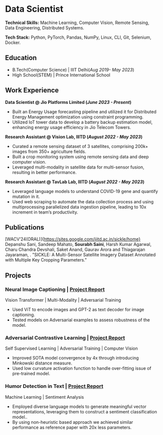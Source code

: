 # Data Scientist
**Technical Skills:** Machine Learning, Computer Vision, Remote Sensing,  Data Engineering, Distributed Systems.

**Tech Stack:** Python, PyTorch, Pandas, NumPy, Linux, CLI, Git, Selenium, Docker.

## Education			        		
- B.Tech(Computer Science) | IIIT Delhi(_Aug 2019- May 2023_)
- High School(STEM) | Prince International School 

## Work Experience
**Data Scientist @ Jio Platforms Limited (_June 2023 - Present_)**
- Built an Energy Usage forecasting pipeline and utilized it for Distributed Energy Management optimization using constraint programming.
- Utilized IoT tower data to develop a battery backup estimation model, enhancing energy usage efficiency in Jio Telecom Towers.

**Research Assistant @ Vision Lab, IIITD (_August 2022 - May 2023_)**
- Curated a remote sensing dataset of 3 satellites, comprising 200k+ images from 350+ agriculture fields.
- Built a crop monitoring system using remote sensing data and deep computer vision.
- Leveraged multi-modality in satellite data for multi-sensor fusion, resulting in better performance.

**Research Assistant @ TavLab Lab, IIITD (_August 2022 - May 2023_)**
- Leveraged language models to understand COVID-19 gene and quantify mutation in it.
- Used web scraping to automate the data collection process and using multiprocessing parallelized data ingestion
pipeline, leading to 10x increment in team’s productivity.

## Publications
[WACV’24(ORAL)]{https://sites.google.com/iiitd.ac.in/sickle/home} Depanshu Sani, Sandeep Mahato, **Sourabh Saini**, Harsh Kumar Agarwal, Charu Chandra Devshali, Saket Anand, Gaurav Arora and Thiagarajan Jayaraman, . "SICKLE: A Multi-Sensor Satellite Imagery Dataset Annotated with Multiple Key Cropping Parameters." 

## Projects
### Neural Image Captioning | [Project Report](https://drive.google.com/file/d/1Jw1OsQK1T9-7MOey2FR1l8qQlr0Vp3KQ/view?usp=sharing)
Vision Transformer | Multi-Modality | Adversarial Training
- Used ViT to encode images and GPT-2 as text decoder for image captioning.
- Tested models on Adversarial examples to assess robustness of the model.

### Adversarial Contrastive Learning | [Project Report](https://drive.google.com/file/d/12RagwuKaiQiDadEGx7nd6lcQa1T-oBsi/view)
Self Supervised Learning | Adversarial Training | Computer Vision
- Improved SOTA model convergence by 4x through introducing Minkowski distance measure.
- Used low curvature activation function to handle over-fitting issue of pre-trained model.

### Humor Detection in Text | [Project Report](https://drive.google.com/file/d/1UPYR6H0Kvb36ArdFMP1leb1aHtLdM1mt/view)
Machine Learning | Sentiment Analysis
- Employed diverse language models to generate meaningful vector representations, leveraging them to construct a
sentiment classification model..
- By using non-heuristic based approach we achieved similar performance as reference paper with 20x less parameters.

<!-- 
### TEACHING AND ACTIVITIES
- Teaching Assistant | Computer Vision, Winter’23, IIIT Delhi
- Lead Organizer | LiDAR Data Challenge, IIIT Delhi
- 13th Place | Wadhwani AI Bollworm Counting Challenge 
- Open Source Contributor | Zulip -->
